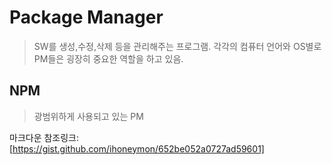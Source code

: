 Package Manager
=============
> SW를 생성,수정,삭제 등을 관리해주는 프로그램.
> 각각의 컴퓨터 언어와 OS별로 PM들은 굉장히 중요한 역할을 하고 있음. 

NPM
-------------
> 광범위하게 사용되고 있는 PM


마크다운 참조링크: [https://gist.github.com/ihoneymon/652be052a0727ad59601]